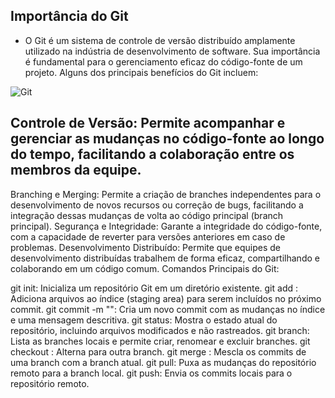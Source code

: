 ## Importância do Git

 - O Git é um sistema de controle de versão distribuído amplamente utilizado na indústria de desenvolvimento de software. Sua importância é fundamental para o gerenciamento eficaz do código-fonte de um projeto. Alguns dos principais benefícios do Git incluem:



![Git](assets/git.png)




## Controle de Versão: Permite acompanhar e gerenciar as mudanças no código-fonte ao longo do tempo, facilitando a colaboração entre os membros da equipe.

Branching e Merging: Permite a criação de branches independentes para o desenvolvimento de novos recursos ou correção de bugs, facilitando a integração dessas mudanças de volta ao código principal (branch principal).
Segurança e Integridade: Garante a integridade do código-fonte, com a capacidade de reverter para versões anteriores em caso de problemas.
Desenvolvimento Distribuído: Permite que equipes de desenvolvimento distribuídas trabalhem de forma eficaz, compartilhando e colaborando em um código comum.
Comandos Principais do Git:

git init: Inicializa um repositório Git em um diretório existente.
git add <arquivo>: Adiciona arquivos ao índice (staging area) para serem incluídos no próximo commit.
git commit -m "<mensagem>": Cria um novo commit com as mudanças no índice e uma mensagem descritiva.
git status: Mostra o estado atual do repositório, incluindo arquivos modificados e não rastreados.
git branch: Lista as branches locais e permite criar, renomear e excluir branches.
git checkout <branch>: Alterna para outra branch.
git merge <branch>: Mescla os commits de uma branch com a branch atual.
git pull: Puxa as mudanças do repositório remoto para a branch local.
git push: Envia os commits locais para o repositório remoto.